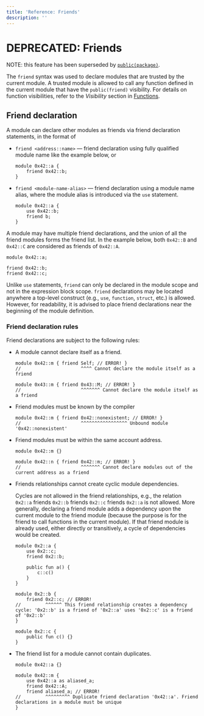 ```yaml
---
title: 'Reference: Friends'
description: ''
---
```


# DEPRECATED: Friends

NOTE: this feature has been superseded by [`public(package)`](./functions#visibility).

The `friend` syntax was used to declare modules that are trusted by the current module. A trusted
module is allowed to call any function defined in the current module that have the `public(friend)`
visibility. For details on function visibilities, refer to the _Visibility_ section in
[Functions](./functions).

## Friend declaration

A module can declare other modules as friends via friend declaration statements, in the format of

- `friend <address::name>` — friend declaration using fully qualified module name like the example
  below, or

  ```move
  module 0x42::a {
      friend 0x42::b;
  }
  ```

- `friend <module-name-alias>` — friend declaration using a module name alias, where the module
  alias is introduced via the `use` statement.

  ```move
  module 0x42::a {
      use 0x42::b;
      friend b;
  }
  ```

A module may have multiple friend declarations, and the union of all the friend modules forms the
friend list. In the example below, both `0x42::B` and `0x42::C` are considered as friends of
`0x42::A`.

```move
module 0x42::a;

friend 0x42::b;
friend 0x42::c;
```

Unlike `use` statements, `friend` can only be declared in the module scope and not in the expression
block scope. `friend` declarations may be located anywhere a top-level construct (e.g., `use`,
`function`, `struct`, etc.) is allowed. However, for readability, it is advised to place friend
declarations near the beginning of the module definition.

### Friend declaration rules

Friend declarations are subject to the following rules:

- A module cannot declare itself as a friend.

  ```move
  module 0x42::m { friend Self; // ERROR! }
  //                      ^^^^ Cannot declare the module itself as a friend

  module 0x43::m { friend 0x43::M; // ERROR! }
  //                      ^^^^^^^ Cannot declare the module itself as a friend
  ```

- Friend modules must be known by the compiler

  ```move
  module 0x42::m { friend 0x42::nonexistent; // ERROR! }
  //                      ^^^^^^^^^^^^^^^^^ Unbound module '0x42::nonexistent'
  ```

- Friend modules must be within the same account address.

  ```move
  module 0x42::m {}

  module 0x42::n { friend 0x42::m; // ERROR! }
  //                      ^^^^^^^ Cannot declare modules out of the current address as a friend
  ```

- Friends relationships cannot create cyclic module dependencies.

  Cycles are not allowed in the friend relationships, e.g., the relation `0x2::a` friends `0x2::b`
  friends `0x2::c` friends `0x2::a` is not allowed. More generally, declaring a friend module adds a
  dependency upon the current module to the friend module (because the purpose is for the friend to
  call functions in the current module). If that friend module is already used, either directly or
  transitively, a cycle of dependencies would be created.

  ```move
  module 0x2::a {
      use 0x2::c;
      friend 0x2::b;

      public fun a() {
          c::c()
      }
  }

  module 0x2::b {
      friend 0x2::c; // ERROR!
  //         ^^^^^^ This friend relationship creates a dependency cycle: '0x2::b' is a friend of '0x2::a' uses '0x2::c' is a friend of '0x2::b'
  }

  module 0x2::c {
      public fun c() {}
  }
  ```

- The friend list for a module cannot contain duplicates.

  ```move
  module 0x42::a {}

  module 0x42::m {
      use 0x42::a as aliased_a;
      friend 0x42::A;
      friend aliased_a; // ERROR!
  //         ^^^^^^^^^ Duplicate friend declaration '0x42::a'. Friend declarations in a module must be unique
  }
  ```
